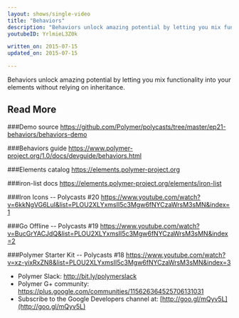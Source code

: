 ```yaml
---
layout: shows/single-video
title: "Behaviors"
description: "Behaviors unlock amazing potential by letting you mix functionality into your elements without relying on inheritance."
youtubeID: YrlmieL3Z0k

written_on: 2015-07-15
updated_on: 2015-07-15

---
```


Behaviors unlock amazing potential by letting you mix functionality into your elements without relying on inheritance.

## Read More

###Demo source
https://github.com/Polymer/polycasts/tree/master/ep21-behaviors/behaviors-demo

###Behaviors guide
<https://www.polymer-project.org/1.0/docs/devguide/behaviors.html>

###Elements catalog
<https://elements.polymer-project.org>

###iron-list docs
<https://elements.polymer-project.org/elements/iron-list>

###Iron Icons -- Polycasts #20
<https://www.youtube.com/watch?v=6kkNgVG6LuI&list=PLOU2XLYxmsII5c3Mgw6fNYCzaWrsM3sMN&index=1>

###Go Offline -- Polycasts #19
<https://www.youtube.com/watch?v=BucGrYACJdQ&list=PLOU2XLYxmsII5c3Mgw6fNYCzaWrsM3sMN&index=2>

###Polymer Starter Kit -- Polycasts #18
<https://www.youtube.com/watch?v=xz-yixRxZN8&list=PLOU2XLYxmsII5c3Mgw6fNYCzaWrsM3sMN&index=3>

- Polymer Slack: <http://bit.ly/polymerslack>
- Polymer G+ community: <https://plus.google.com/communities/115626364525706131031>
- Subscribe to the Google Developers channel at: [http://goo.gl/mQyv5L](http://goo.gl/mQyv5L)

